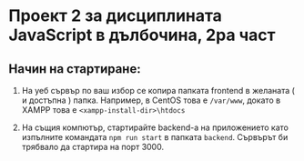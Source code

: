 # Проект 2 за дисциплината JavaScript в дълбочина, 2ра част

## Начин на стартиране:

1. На уеб сървър по ваш избор се копира папката frontend в желаната ( и достъпна ) папка.
Например, в CentOS това е `/var/www`, докато в XAMPP това е `<xampp-install-dir>\htdocs`

2. На същия компютър, стартирайте backend-а на приложението като изпълните командата 
`npm run start` в папката `backend`. Сървърът би трябвало да стартира на порт 3000.